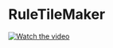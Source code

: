 # RuleTileMaker
[![Watch the video](https://i.ytimg.com/vi/UaS9Jb529KQ/hqdefault.jpg?sqp=-oaymwEcCPYBEIoBSFXyq4qpAw4IARUAAIhCGAFwAcABBg==&rs=AOn4CLAOum2TjQlXAfLx6Vghqdtxkaj8wA)](https://youtu.be/UaS9Jb529KQ)

